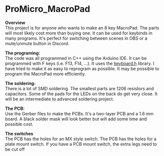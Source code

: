 # ProMicro_MacroPad

**Overview** <br>
This project is for anyone who wants to make an 8 key MacroPad. The parts will most likely cost more than buying one. It can be used for keybinds in many programs. 
It's perfect for switching between scenes in OBS or a mute/unmute button in Discord. 

**The programing:** <br>
The code was all programmed in C++ using the Arduino IDE. It can be programmed with F keys (i.e. F13, F14, ...).
It uses the [keyboard.h](https://www.arduino.cc/reference/en/language/functions/usb/keyboard/) library. I have tried to make it as easy to reprogram as possible. 
It may be possible to program the MacroPad more efficiently. 

**The soldering:** <br>
There is a lot of SMD soldering. The smallest parts are 1206 resistors and capacitors. Some of the pads for the LEDs on the back do get very close. It will be an intermediate to advanced soldering project. 

**The PCB:** <br>
Use the Gerber files to make the PCBs. It's a two-layer PCB and a 1.6 mm board. A black solder mask will look better but will add some time and possible cost.  

**The switches** <br>
The PCB has the holes for an MX style switch. The PCB has the holes for a plate mount switch. If you have a PCB mount switch, the extra legs need to be cut off
